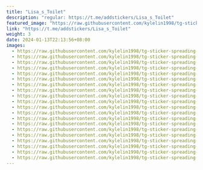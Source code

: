 ```yaml
---
title: "Lisa_s_Toilet"
description: "regular: https://t.me/addstickers/Lisa_s_Toilet"
featured_image: "https://raw.githubusercontent.com/kylelin1998/tg-sticker-spreading-worldwide-images/main/img/3ba92295-15aa-418c-b6c1-f7c6f91dd636.jpg"
link: "https://t.me/addstickers/Lisa_s_Toilet"
weight: 3
date: 2024-01-13T22:13:56+08:00
images:
  - https://raw.githubusercontent.com/kylelin1998/tg-sticker-spreading-worldwide-images/main/img/3ba92295-15aa-418c-b6c1-f7c6f91dd636.jpg
  - https://raw.githubusercontent.com/kylelin1998/tg-sticker-spreading-worldwide-images/main/img/4c562fca-3f6e-4f75-85a4-2ccbcbca2985.jpg
  - https://raw.githubusercontent.com/kylelin1998/tg-sticker-spreading-worldwide-images/main/img/72819dba-1afc-4f64-947f-d97ef47451f0.jpg
  - https://raw.githubusercontent.com/kylelin1998/tg-sticker-spreading-worldwide-images/main/img/9772e1bc-6924-40a6-aca3-da99dadb331d.jpg
  - https://raw.githubusercontent.com/kylelin1998/tg-sticker-spreading-worldwide-images/main/img/22c3350c-66ad-4f5d-97da-c27e5e8195cb.jpg
  - https://raw.githubusercontent.com/kylelin1998/tg-sticker-spreading-worldwide-images/main/img/3beaa107-b5ea-4c9f-b80a-435acc1da837.jpg
  - https://raw.githubusercontent.com/kylelin1998/tg-sticker-spreading-worldwide-images/main/img/170097e3-3917-4a95-a3f0-3e6116a33c13.jpg
  - https://raw.githubusercontent.com/kylelin1998/tg-sticker-spreading-worldwide-images/main/img/c38a3c67-68ad-49f0-ac9c-6638188aa76a.jpg
  - https://raw.githubusercontent.com/kylelin1998/tg-sticker-spreading-worldwide-images/main/img/f4f8972a-708c-4575-9e91-438d3d61d166.jpg
  - https://raw.githubusercontent.com/kylelin1998/tg-sticker-spreading-worldwide-images/main/img/42e10ff0-bfd3-4f3d-b2ab-4927f59a6536.jpg
  - https://raw.githubusercontent.com/kylelin1998/tg-sticker-spreading-worldwide-images/main/img/e7517079-c61e-4fb6-9a20-d493ecb6ad3f.jpg
  - https://raw.githubusercontent.com/kylelin1998/tg-sticker-spreading-worldwide-images/main/img/e3983713-7c4f-4d9a-8b6d-81f9deb51ddb.jpg
  - https://raw.githubusercontent.com/kylelin1998/tg-sticker-spreading-worldwide-images/main/img/ec461a75-7817-4363-b824-1fb9f404ef7d.jpg
  - https://raw.githubusercontent.com/kylelin1998/tg-sticker-spreading-worldwide-images/main/img/f2108e62-55dd-4aa4-9ff3-3006e709b3a1.jpg
  - https://raw.githubusercontent.com/kylelin1998/tg-sticker-spreading-worldwide-images/main/img/a224a057-d6df-40a9-a011-557ec22652e4.jpg
  - https://raw.githubusercontent.com/kylelin1998/tg-sticker-spreading-worldwide-images/main/img/29eff4ff-f261-4d62-929c-291282966a69.jpg
  - https://raw.githubusercontent.com/kylelin1998/tg-sticker-spreading-worldwide-images/main/img/ca55a1fa-5e9d-45e8-98e4-cbc9697d98ab.jpg
  - https://raw.githubusercontent.com/kylelin1998/tg-sticker-spreading-worldwide-images/main/img/b9362c91-3b95-449a-a4e5-d575bd98e5d7.jpg
  - https://raw.githubusercontent.com/kylelin1998/tg-sticker-spreading-worldwide-images/main/img/61866c92-c768-404f-bda2-97f784e3b14d.jpg
  - https://raw.githubusercontent.com/kylelin1998/tg-sticker-spreading-worldwide-images/main/img/cdbd5f97-3fc4-4467-b091-3267a38187fd.jpg
---
```

